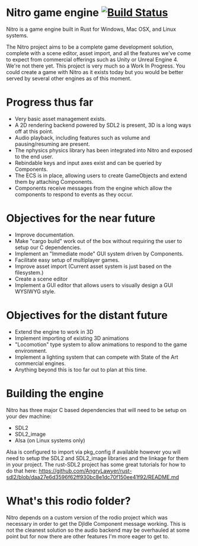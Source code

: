 # Nitro game engine [![Build Status](https://travis-ci.org/Xaeroxe/nitro_game_engine.svg?branch=master)](https://travis-ci.org/Xaeroxe/nitro_game_engine)

Nitro is a game engine built in Rust for Windows, Mac OSX, and Linux systems.

The Nitro project aims to be a complete game development solution, complete with a scene editor, asset import,
and all the features we've come to expect from commercial offerings such as Unity or Unreal Engine 4.
We're not there yet.  This project is very much so a Work In Progress.  You could create a game with Nitro as it exists today
but you would be better served by several other engines as of this moment.

# Progress thus far
* Very basic asset management exists.
* A 2D rendering backend powered by SDL2 is present, 3D is a long ways off at this point.
* Audio playback, including features such as volume and pausing/resuming are present.
* The nphysics physics library has been integrated into Nitro and exposed to the end user.
* Rebindable keys and input axes exist and can be queried by Components.
* The ECS is in place, allowing users to create GameObjects and extend them by attaching Components.
* Components receive messages from the engine which allow the components to respond to events as they occur.

# Objectives for the near future
* Improve documentation.
* Make "cargo build" work out of the box without requiring the user to setup our C dependencies.
* Implement an "Immediate mode" GUI system driven by Components.
* Facilitate easy setup of multiplayer games.
* Improve asset import (Current asset system is just based on the filesystem.)
* Create a scene editor
* Implement a GUI editor that allows users to visually design a GUI WYSIWYG style.

# Objectives for the distant future
* Extend the engine to work in 3D
* Implement importing of existing 3D animations
* "Locomotion" type system to allow animations to respond to the game environment.
* Implement a lighting system that can compete with State of the Art commercial engines.
* Anything beyond this is too far out to plan at this time.

# Building the engine
Nitro has three major C based dependencies that will need to be setup on your dev machine:
* SDL2
* SDL2_image
* Alsa (on Linux systems only)

Alsa is configured to import via pkg_config if available however you will need to setup the SDL2 and SDL2_image libraries
and the linkage for them in your project.  The rust-SDL2 project has some great tutorials for how to do that here:
https://github.com/AngryLawyer/rust-sdl2/blob/daa27e6d3596f62ff930bc8e1dc70f150ee41f92/README.md

# What's this rodio folder?
Nitro depends on a custom version of the rodio project which was necessary in order to get the DjIdle Component message
working.  This is not the cleanest solution so the audio backend may be overhauled at some point but for now there are other
features I'm more eager to get to.

